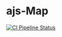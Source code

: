 # ajs-Map 


[![CI Pipeline Status](https://github.com/AleksandrFilonov39/ajs-Map/workflows/CI%20Pipeline/badge.svg)](https://github.com/AleksandrFilonov39/ajs-Map/actions)
